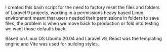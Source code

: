 I created this bash script for the need to factory reset the files and folders of Laravel 9 projects, working in a permissions heavy based Linux environment 
meant that users needed their permissions in folders to save files, the problem is when we move back to production or fold into testing we want those 
defaults back.

Based on Linux OS Ubuntu 20.04 and Laravel v9, React was the templating engine and Vite was used for building styles.
